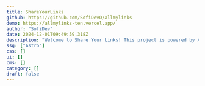 ```yaml
---
title: ShareYourLinks
github: https://github.com/SofiDevO/allmylinks
demo: https://allmylinks-ten.vercel.app/
author: "SofiDev"
date: 2024-12-01T09:49:59.318Z
description: "Welcome to Share Your Links! This project is powered by Astro and CSS magic. If you're looking to create a sleek and customizable page to showcase all your important links, you're in the right place!"
ssg: ["Astro"]
css: []
ui: []
cms: []
category: []
draft: false
---
```

